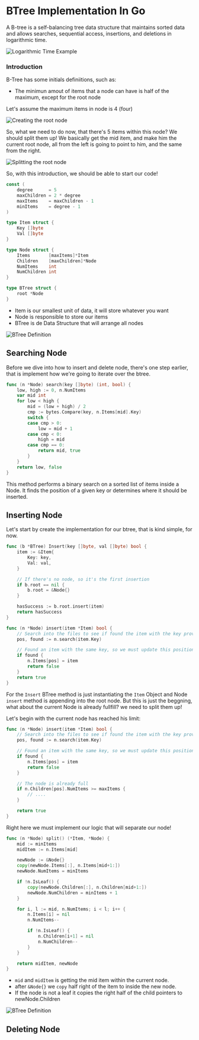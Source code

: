 # BTree Implementation In Go

A B-tree is a self-balancing tree data structure that maintains sorted data and allows searches, sequential access, insertions, and deletions in logarithmic time.

![Logarithmic Time Example](assets/logarithmic_time_complexity.jpg)


### Introduction

B-Tree has some initials definiitions, such as:
- The minimun amout of items that a node can have is half of the maximum, except for the root node

Let's assume the maximum items in node is 4 (four)

![Creating the root node](assets/examples_insert/image3.png)

So, what we need to do now, that there's 5 items within this node? We should split them up! We basically get the mid item, and make him the current root node, all from the left is going to point to him, and the same from the right.

![Splitting the root node](assets/examples_insert/image4.png)

So, with this introduction, we should be able to start our code!

```go
const (
	degree      = 5
	maxChildren = 2 * degree
	maxItems    = maxChildren - 1
	minItems    = degree - 1
)

type Item struct {
	Key []byte
	Val []byte
}

type Node struct {
	Items       [maxItems]*Item
	Children    [maxChildren]*Node
	NumItems    int
	NumChildren int
}

type BTree struct {
	root *Node
}
```

- Item is our smallest unit of data, it will store whatever you want
- Node is responsible to store our items
- BTree is de Data Structure that will arrange all nodes

![BTree Definition](assets/examples_insert/btree_definition.png)

## Searching Node

Before we dive into how to insert and delete node, there's one step earlier, that is implement how we're going to iterate over the btree.

```go
func (n *Node) search(key []byte) (int, bool) {
	low, high := 0, n.NumItems
	var mid int
	for low < high {
		mid = (low + high) / 2
		cmp := bytes.Compare(key, n.Items[mid].Key)
		switch {
		case cmp > 0:
			low = mid + 1
		case cmp < 0:
			high = mid
		case cmp == 0:
			return mid, true
		}
	}
	return low, false
}
```

This method performs a binary search on a sorted list of items inside a Node. It finds the position of a given key or determines where it should be inserted.

## Inserting Node

Let's start by create the implementation for our btree, that is kind simple, for now.

```go
func (b *BTree) Insert(key []byte, val []byte) bool {
	item := &Item{
		Key: key,
		Val: val,
	}

    // If there's no node, so it's the first insertion
	if b.root == nil {
		b.root = &Node{}
	}

	hasSuccess := b.root.insert(item)
	return hasSuccess
}

func (n *Node) insert(item *Item) bool {
	// Search into the files to see if found the item with the key provided
	pos, found := n.search(item.Key)

	// Found an item with the same key, so we must update this position with the new item
	if found {
		n.Items[pos] = item
		return false
	}
	return true
}
```

For the `Insert` BTree method is just instantiating the `Item` Object and Node `insert` method is appending into the root node. But this is just the beggning, what about the current Node is already fullfill? we need to split them up!

Let's begin with the current node has reached his limit:
```go
func (n *Node) insert(item *Item) bool {
	// Search into the files to see if found the item with the key provided
	pos, found := n.search(item.Key)

	// Found an item with the same key, so we must update this position with the new item
	if found {
		n.Items[pos] = item
		return false
	}

	// The node is already full
	if n.Children[pos].NumItems >= maxItems {
		// ....
	}

	return true
}
```

Right here we must implement our logic that will separate our node!
```go
func (n *Node) split() (*Item, *Node) {
	mid := minItems
	midItem := n.Items[mid]

	newNode := &Node{}
	copy(newNode.Items[:], n.Items[mid+1:])
	newNode.NumItems = minItems

	if !n.IsLeaf() {
		copy(newNode.Children[:], n.Children[mid+1:])
		newNode.NumChildren = minItems + 1
	}

	for i, l := mid, n.NumItems; i < l; i++ {
		n.Items[i] = nil
		n.NumItems--

		if !n.IsLeaf() {
			n.Children[i+1] = nil
			n.NumChildren--
		}
	}

	return midItem, newNode
}
```

- `mid` and `midItem` is getting the mid item within the current node.
- after `&Node{}` we `copy` half right of the item to inside the new node.
- If the node is not a leaf it copies the right half of the child pointers to newNode.Children

![BTree Definition](assets/btree/image2.png)

## Deleting Node


